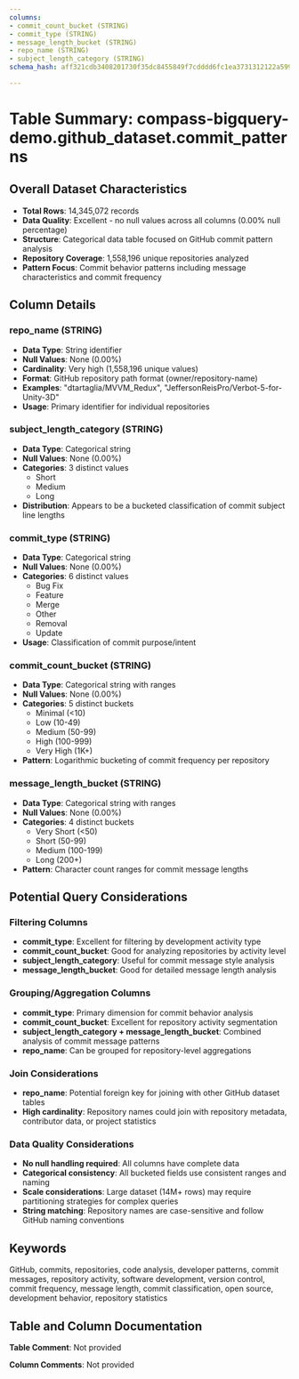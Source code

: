 ```yaml
---
columns:
- commit_count_bucket (STRING)
- commit_type (STRING)
- message_length_bucket (STRING)
- repo_name (STRING)
- subject_length_category (STRING)
schema_hash: aff321cdb3408201730f35dc8455849f7cdddd6fc1ea3731312122a599a2756e

---
```

# Table Summary: compass-bigquery-demo.github_dataset.commit_patterns

## Overall Dataset Characteristics

- **Total Rows**: 14,345,072 records
- **Data Quality**: Excellent - no null values across all columns (0.00% null percentage)
- **Structure**: Categorical data table focused on GitHub commit pattern analysis
- **Repository Coverage**: 1,558,196 unique repositories analyzed
- **Pattern Focus**: Commit behavior patterns including message characteristics and commit frequency

## Column Details

### repo_name (STRING)
- **Data Type**: String identifier
- **Null Values**: None (0.00%)
- **Cardinality**: Very high (1,558,196 unique values)
- **Format**: GitHub repository path format (owner/repository-name)
- **Examples**: "dtartaglia/MVVM_Redux", "JeffersonReisPro/Verbot-5-for-Unity-3D"
- **Usage**: Primary identifier for individual repositories

### subject_length_category (STRING)  
- **Data Type**: Categorical string
- **Null Values**: None (0.00%)
- **Categories**: 3 distinct values
  - Short
  - Medium  
  - Long
- **Distribution**: Appears to be a bucketed classification of commit subject line lengths

### commit_type (STRING)
- **Data Type**: Categorical string
- **Null Values**: None (0.00%)
- **Categories**: 6 distinct values
  - Bug Fix
  - Feature
  - Merge
  - Other
  - Removal
  - Update
- **Usage**: Classification of commit purpose/intent

### commit_count_bucket (STRING)
- **Data Type**: Categorical string with ranges
- **Null Values**: None (0.00%)
- **Categories**: 5 distinct buckets
  - Minimal (<10)
  - Low (10-49)
  - Medium (50-99)
  - High (100-999)
  - Very High (1K+)
- **Pattern**: Logarithmic bucketing of commit frequency per repository

### message_length_bucket (STRING)
- **Data Type**: Categorical string with ranges  
- **Null Values**: None (0.00%)
- **Categories**: 4 distinct buckets
  - Very Short (<50)
  - Short (50-99)
  - Medium (100-199)
  - Long (200+)
- **Pattern**: Character count ranges for commit message lengths

## Potential Query Considerations

### Filtering Columns
- **commit_type**: Excellent for filtering by development activity type
- **commit_count_bucket**: Good for analyzing repositories by activity level
- **subject_length_category**: Useful for commit message style analysis
- **message_length_bucket**: Good for detailed message length analysis

### Grouping/Aggregation Columns
- **commit_type**: Primary dimension for commit behavior analysis
- **commit_count_bucket**: Excellent for repository activity segmentation
- **subject_length_category + message_length_bucket**: Combined analysis of commit message patterns
- **repo_name**: Can be grouped for repository-level aggregations

### Join Considerations
- **repo_name**: Potential foreign key for joining with other GitHub dataset tables
- **High cardinality**: Repository names could join with repository metadata, contributor data, or project statistics

### Data Quality Considerations
- **No null handling required**: All columns have complete data
- **Categorical consistency**: All bucketed fields use consistent ranges and naming
- **Scale considerations**: Large dataset (14M+ rows) may require partitioning strategies for complex queries
- **String matching**: Repository names are case-sensitive and follow GitHub naming conventions

## Keywords

GitHub, commits, repositories, code analysis, developer patterns, commit messages, repository activity, software development, version control, commit frequency, message length, commit classification, open source, development behavior, repository statistics

## Table and Column Documentation

**Table Comment**: Not provided

**Column Comments**: Not provided